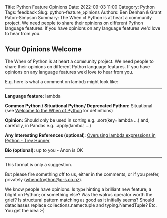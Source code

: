 Title: Python Feature Opinions
Date: 2022-09-03 11:00
Category: Python
Tags: feedback
Slug: python-feature_opinions
Authors: Ben Denhan & Grant Paton-Simpson
Summary: The When of Python is at heart a community project.
         We need people to share their opinions on different Python language features.
         If you have opinions on any language features we'd love to hear from you.

Your Opinions Welcome
---------------------

The When of Python is at heart a community project.
We need people to share their opinions on different Python language features.
If you have opinions on any language features we'd love to hear from you.

E.g. here is what a comment on lambda might look like:

-------------------------------------------

**Language feature:** lambda

**Common Python / Situational Python / Deprecated Python:** Situational (see [Welcome to the When of Python](https://when-of-python.github.io/blog/welcome-to-when-of-python.html) for definitions)

**Opinion:** Should only be used in sorting e.g. .sort(key=lambda ...) and, carefully, in Pandas e.g. .apply(lambda ...)

**Any Interesting References (optional):** [Overusing lambda expressions in Python - Trey Hunner](https://treyhunner.com/2018/09/stop-writing-lambda-expressions/)

**Bio (optional):** up to you - Anon is OK

-------------------------------------------

This format is only a suggestion.

But please fire something off to us, either in the comments, or if you prefer, privately (whenofpython@p-s.co.nz).

We know people have opinions. Is type hinting a brilliant new feature; a blight on Python; or something else? Was the walrus operator worth the grief? Is structural pattern matching as good as it initially seems? Should dataclasses replace collections.namedtuple and typing.NamedTuple? Etc. You get the idea :-)
